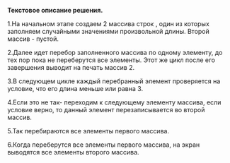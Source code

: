 **Текстовое описание решения.**

 1.На начальном этапе создаем 2 массива строк , один из которых заполняем случайными значениями произвольной длины. Второй массив - пустой.

 2.Далее идет перебор заполненного массива по одному элементу, до тех пор пока не переберутся все элементы. Этот же цикл после его завершения выводит на печать массив 2.

 3.В следующем цикле каждый перебранный элемент проверяется на условие, что его длина меньше или равна 3.

 4.Если это не так- переходим к следующему элементу массива, если условие верно, то данный элемент перезаписывается во второй массив.

 5.Так перебираются все элементы первого массива. 

 6.Когда переберутся все элементы первого массива, на экран выводятся все элементы второго массива.   